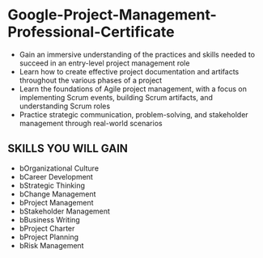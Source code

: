 # Google-Project-Management-Professional-Certificate


+ Gain an immersive understanding of the practices and skills needed to succeed in an entry-level project management role
+ Learn how to create effective project documentation and artifacts throughout the various phases of a project  
+ Learn the foundations of Agile project management, with a focus on implementing Scrum events, building Scrum artifacts, and understanding Scrum roles  
+ Practice strategic communication, problem-solving, and stakeholder management through real-world scenarios  

## SKILLS YOU WILL GAIN 
- bOrganizational Culture
- bCareer Development
- bStrategic Thinking
- bChange Management
- bProject Management
- bStakeholder Management
- bBusiness Writing 
- bProject Charter
- bProject Planning
- bRisk Management
